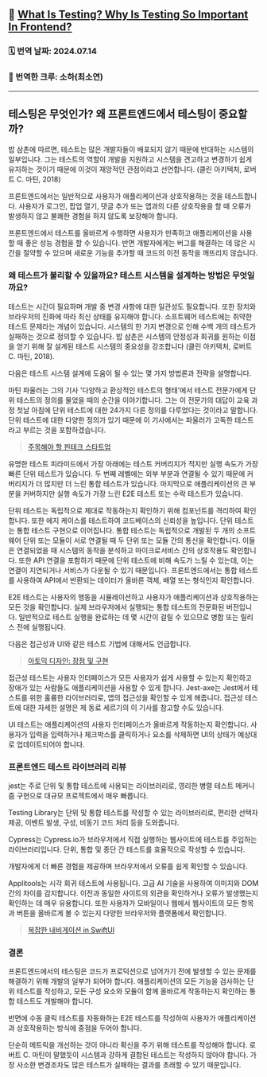 ## 🔗 [What Is Testing? Why Is Testing So Important In Frontend?](https://apiumhub.com/tech-blog-barcelona/why-is-testing-so-important-in-frontend/)

### 🗓️ 번역 날짜: 2024.07.14

### 🧚 번역한 크루: 소하(최소연)

---

## 테스팅은 무엇인가? 왜 프론트엔드에서 테스팅이 중요할까?

밥 삼촌에 따르면, 테스트는 많은 개발자들이 배포되지 않기 때문에 반대하는 시스템의 일부입니다. 그는 테스트의 역할이 개발을 지원하고 시스템을 견고하고 변경하기 쉽게 유지하는 것이기 때문에 이것이 재앙적인 관점이라고 선언합니다. (클린 아키텍처, 로버트 C. 마틴, 2018)

프론트엔드에서는 일반적으로 사용자가 애플리케이션과 상호작용하는 것을 테스트합니다. 사용자가 로그인, 팝업 열기, 댓글 추가 또는 앱과의 다른 상호작용을 할 때 오류가 발생하지 않고 불쾌한 경험을 하지 않도록 보장해야 합니다.

프론트엔드에서 테스트를 올바르게 수행하면 사용자가 만족하고 애플리케이션을 사용할 때 좋은 성능 경험을 할 수 있습니다. 반면 개발자에게는 버그를 해결하는 데 많은 시간을 절약할 수 있으며 새로운 기능을 추가할 때 코드의 이전 동작을 깨뜨리지 않습니다.

### 왜 테스트가 불리할 수 있을까요? 테스트 시스템을 설계하는 방법은 무엇일까요?

테스트는 시간이 필요하며 개발 중 변경 사항에 대한 일관성도 필요합니다. 또한 장치와 브라우저의 진화에 따라 최신 상태를 유지해야 합니다. 소프트웨어 테스트에는 취약한 테스트 문제라는 개념이 있습니다. 시스템의 한 가지 변경으로 인해 수백 개의 테스트가 실패하는 것으로 정의할 수 있습니다. 밥 삼촌은 시스템의 안정성과 회귀를 원하는 이점을 얻기 위해 잘 설계된 테스트 시스템의 중요성을 강조합니다 (클린 아키텍처, 로버트 C. 마틴, 2018).

다음은 테스트 시스템 설계에 도움이 될 수 있는 몇 가지 방법론과 전략을 설명합니다.

마틴 파울러는 그의 기사 '다양하고 환상적인 테스트의 형태'에서 테스트 전문가에게 단위 테스트의 정의를 물었을 때의 순간을 이야기합니다. 그는 이 전문가의 대답이 교육 과정 첫날 아침에 단위 테스트에 대한 24가지 다른 정의를 다루었다는 것이라고 말합니다. 단위 테스트에 대한 다양한 정의가 있기 때문에 이 기사에서는 파울러가 고독한 테스트라고 부르는 것을 포함하겠습니다.

> [주목해야 할 핀테크 스타트업](https://apiumhub.com/tech-blog-barcelona/top-fintech-startups/)

유명한 테스트 피라미드에서 가장 아래에는 테스트 커버리지가 적지만 실행 속도가 가장 빠른 단위 테스트가 있습니다. 두 번째 레벨에는 외부 부분과 연결될 수 있기 때문에 커버리지가 더 많지만 더 느린 통합 테스트가 있습니다. 마지막으로 애플리케이션의 큰 부분을 커버하지만 실행 속도가 가장 느린 E2E 테스트 또는 수락 테스트가 있습니다.

단위 테스트는 독립적으로 제대로 작동하는지 확인하기 위해 컴포넌트를 격리하여 확인합니다. 또한 에지 케이스를 테스트하여 코드베이스의 신뢰성을 높입니다. 단위 테스트는 통합 테스트 구현으로 이어집니다. 통합 테스트는 독립적으로 개발된 두 개의 소프트웨어 단위 또는 모듈이 서로 연결될 때 두 단위 또는 모듈 간의 통신을 확인합니다. 이들은 연결되었을 때 시스템의 동작을 분석하고 마이크로서비스 간의 상호작용도 확인합니다. 또한 API 연결을 포함하기 때문에 단위 테스트에 비해 속도가 느릴 수 있는데, 이는 연결이 지연되거나 서비스가 다운될 수 있기 때문입니다. 프론트엔드에서는 통합 테스트를 사용하여 API에서 반환되는 데이터가 올바른 객체, 배열 또는 형식인지 확인합니다.

E2E 테스트는 사용자의 행동을 시뮬레이션하고 사용자가 애플리케이션과 상호작용하는 모든 것을 확인합니다. 실제 브라우저에서 실행되는 통합 테스트의 전문화된 버전입니다. 일반적으로 테스트 실행을 완료하는 데 몇 시간이 걸릴 수 있으므로 병합 또는 릴리스 전에 실행됩니다.

다음은 접근성과 UI와 같은 테스트 기법에 대해서도 언급합니다.

> [아토믹 디자인: 장점 및 구현](https://apiumhub.com/tech-blog-barcelona/atomic-design/)

접근성 테스트는 사용자 인터페이스가 모든 사용자가 쉽게 사용할 수 있는지 확인하고 장애가 있는 사람들도 애플리케이션을 사용할 수 있게 합니다. Jest-axe는 Jest에서 테스트를 위한 훌륭한 라이브러리로, 앱의 접근성을 확인할 수 있게 해줍니다. 접근성 테스트에 대한 자세한 설명은 제 동료 세르기의 이 기사를 참고할 수도 있습니다.

UI 테스트는 애플리케이션의 사용자 인터페이스가 올바르게 작동하는지 확인합니다. 사용자가 입력을 입력하거나 체크박스를 클릭하거나 요소를 삭제하면 UI의 상태가 예상대로 업데이트되어야 합니다.

### 프론트엔드 테스트 라이브러리 리뷰

jest는 주로 단위 및 통합 테스트에 사용되는 라이브러리로, 영리한 병렬 테스트 메커니즘 구현으로 대규모 프로젝트에서 매우 빠릅니다.

Testing Library는 단위 및 통합 테스트를 작성할 수 있는 라이브러리로, 편리한 선택자 제공, 이벤트 발생, 구성, 비동기 코드 처리 등을 도와줍니다.

Cypress는 Cypress.io가 브라우저에서 직접 실행하는 웹사이트에 테스트를 주입하는 라이브러리입니다. 단위, 통합 및 종단 간 테스트를 효율적으로 작성할 수 있습니다.

개발자에게 더 빠른 경험을 제공하며 브라우저에서 오류를 쉽게 확인할 수 있습니다.

Applitools는 시각 회귀 테스트에 사용됩니다. 고급 AI 기술을 사용하여 이미지와 DOM 간의 차이를 감지합니다. 이전과 동일한 사이트의 외관을 확인하거나 오류가 발생했는지 확인하는 데 매우 유용합니다. 또한 사용자가 모바일이나 웹에서 웹사이트의 모든 항목과 버튼을 올바르게 볼 수 있는지 다양한 브라우저와 플랫폼에서 확인합니다.

> [복잡한 내비게이션 in SwiftUI](https://apiumhub.com/tech-blog-barcelona/complex-navigation-in-swiftui/)

### 결론

프론트엔드에서의 테스팅은 코드가 프로덕션으로 넘어가기 전에 발생할 수 있는 문제를 해결하기 위해 개발의 일부가 되어야 합니다. 애플리케이션의 모든 기능을 검사하는 단위 테스트를 작성하고, 모든 구성 요소와 모듈이 함께 올바르게 작동하는지 확인하는 통합 테스트도 개발해야 합니다.

반면에 수동 클릭 테스트를 자동화하는 E2E 테스트를 작성하여 사용자가 애플리케이션과 상호작용하는 방식에 중점을 두어야 합니다.

단순히 메트릭을 개선하는 것이 아니라 확신을 주기 위해 테스트를 작성해야 합니다. 로버트 C. 마틴이 말했듯이 시스템과 강하게 결합된 테스트는 작성하지 않아야 합니다. 가장 사소한 변경조차도 많은 테스트가 실패하는 결과를 초래할 수 있기 때문입니다.
